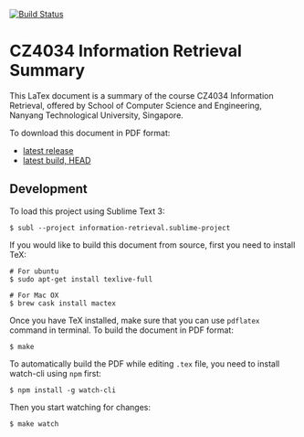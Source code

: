 [![Build Status](https://www.sharelatex.com/github/repos/Andyccs/CZ4034-information-retrieval-summary/builds/latest/badge.svg)](https://www.sharelatex.com/github/repos/Andyccs/CZ4034-information-retrieval-summary)

# CZ4034 Information Retrieval Summary

This LaTex document is a summary of the course CZ4034 Information Retrieval, offered by School of Computer Science and Engineering, Nanyang Technological University, Singapore. 

To download this document in PDF format: 

- [latest release](https://github.com/Andyccs/CZ4034-information-retrieval-summary/releases)
- [latest build, HEAD](https://www.sharelatex.com/github/repos/Andyccs/CZ4034-information-retrieval-summary/builds/latest/output.pdf)

## Development

To load this project using Sublime Text 3:

```Shell
$ subl --project information-retrieval.sublime-project
```

If you would like to build this document from source, first you need to install TeX:

```Shell
# For ubuntu
$ sudo apt-get install texlive-full

# For Mac OX
$ brew cask install mactex
```

Once you have TeX installed, make sure that you can use `pdflatex` command in terminal. To build the document in PDF format:

```Shell
$ make
```

To automatically build the PDF while editing `.tex` file, you need to install watch-cli using `npm` first:

```Shell
$ npm install -g watch-cli
```

Then you start watching for changes:

```Shell
$ make watch
```
